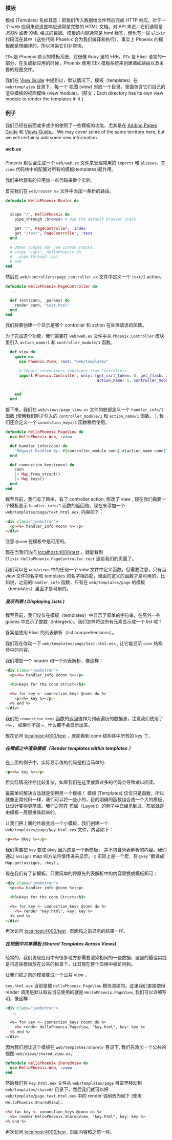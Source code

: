 ### 模板

模板 (Templats) 名如其意：即我们传入数据给文件然后完成 HTTP 响应。对于一个 web 应用来说这些响应通常是完整的 HTML 文档。对 API 来说，它们通常是 JSON 或者 XML 格式的数据。模板的内容通常是 html 标签，但也有一些 `Elixir` 代码混在其中（这些代码 Phoenix 会为我们编译和执行）。事实上 Phoenix 的模板都是预编译的，所以渲染它们非常快。

`EEx` 是 Phoenix 默认的模板系统，它很像 Ruby 里的 ERB。`EEx` 是 Elixir 语言的一部分，在生成新应用的时候，Phoenix 使用 EEx 模板系统来创建诸如路由以及主要的视图文件。

我们在 [View Guide](http://www.phoenixframework.org/docs/views) 中提到过，默认情况下，模板（templates）在 `web/templates` 目录下，每一个 视图 (view) 对应一个目录，里面包含它们自己的渲染模板的视图模块 (view module)。(原文：Each directory has its own view module to render the templates in it.)


### 例子

我们已经在前面或多或少的使用了一些模板的功能，尤其是在 [Adding Pages Guide](http://www.phoenixframework.org/docs/adding-pages) 和 [Views Guide](http://www.phoenixframework.org/docs/views)。 We may cover some of the same territory here, but we will certainly add some new information.


##### web.ex

Phoenix 默认会生成一个 `web/web.ex` 文件来管理常用的 `imports` 和 `aliases`。在 `view` 代码快中的配置对所有的模板(templates)起作用。

我们来给现有的应用加一点代码来做个实验。

首先我们在 `web/router.ex` 文件中添加一条新的路由。

```elixir
defmodule HelloPhoenix.Router do
  ...

  scope "/", HelloPhoenix do
    pipe_through :browser # Use the default browser stack

    get "/", PageController, :index
    get "/test", PageController, :test
  end

  # Other scopes may use custom stacks.
  # scope "/api", HelloPhoenix do
  #   pipe_through :api
  # end
end
```

然后在 `web/controllers/page_controller.ex` 文件中定义一个 `text/2` action。


```elixir
defmodule HelloPhoenix.PageController do
  ...

  def test(conn, _params) do
    render conn, "test.html"
  end
end
```

我们将要创建一个显示是哪个 controller 和 action 在处理请求的函数。

为了完成这个功能，我们需要在 `web/web.ex` 文件中从 `Phoenix.Controller` 模块里引入 `action_name/1` 和 `controller_module/1` 函数。


```elixir
  def view do
    quote do
      use Phoenix.View, root: "web/templates"

      # Import convenience functions from controllers
      import Phoenix.Controller, only: [get_csrf_token: 0, get_flash: 2, view_module: 1,
                                        action_name: 1, controller_module: 1]

      ...
    end
  end
```

接下来，我们在 `web/views/page_view.ex` 文件的底部定义一个 `handler_info/1` 函数 (使用我们刚才引入的 `controller_module/1` 和 `action_name/1` 函数。 ), 我们还会定义一个 `connection_keys/1` 函数稍后使用。


```elixir
defmodule HelloPhoenix.PageView do
  use HelloPhoenix.Web, :view

  def handler_info(conn) do
    "Request Handled By: #{controller_module conn}.#{action_name conn}"
  end

  def connection_keys(conn) do
    conn
    |> Map.from_struct()
    |> Map.keys()
  end
end
```

截至目前，我们有了路由，有了 controller action, 修改了 view , 现在我们需要一个模板显示 `handler_info/1` 函数的返回值。现在来添加一个  `web/templates/page/text.html.eex`, 内容如下：

```html
<div class="jumbotron">
  <p><%= handler_info @conn %></p>
</div>
```

注意 `@conn` 在模板中是可用的。

现在当我们访问 [localhost:4000/test](http://localhost:4000/test) ，就能看到 `Elixir.HelloPhoenix.PageController.test` 返给我们的页面了。

我们可以在 `web/views` 中的任何一个 view 文件中定义函数。但需要注意，只有当 view 文件的名字和 templates 的名字相匹配，里面的定义的函数才是可用的，比如说，之前的`handler_info` 函数，只有在 `web/templates/page` 的模板（templates）里面才是可用的。


##### 显示列表 ( Displaying Lists )

截至目前，我们仅仅在模板（templates）中显示了简单的字符串，在另外一些 guides 中显示了整数（intergers）。我们怎样将这所有元素显示成一个 list 呢？

答案是使用 Elixir 的列表解析（list comprehensions）。

我们现在改动一下 `web/templates/page/test.html.eex` , 让它能显示 `conn` 结构体中的内容。

我们增加一个 header 和一个列表解析，像这样：


```html
<div class="jumbotron">
  <p><%= handler_info @conn %></p>

  <h3>Keys for the conn Struct</h3>

  <%= for key <- connection_keys @conn do %>
    <p><%= key %></p>
  <% end %>
</div>
```

我们把 `connection_keys` 函数的返回值作为列表遍历的数据源，注意我们使用了 `<%=`， 如果你不加 `=` , 什么都不会显示出来。

现在访问 [localhost:4000/test](http://localhost:4000/test) ，就能看到 conn 结构体中所有的 key 了。

#####  在模板之中渲染模板（ Render templates within templates ）

在上面的例子中，实际显示值的代码是相当简单的:

```html
<p><%= key %></p>
```

但实际情况往往比较复杂，如果我们在这里放置过多的代码会导致难以阅读。

最简单的解决方法就是使用另一个模板！ 模板 (Templates) 仅仅只是函数，所以就像正常代码一样，我们可以将一些小的，目的明确的函数组合成一个大的模板，让设计变得更简洁。我们之前在 布局（Layout）的例子中已经见到过，布局就是由模板一层层拼装起来的。

让我们把上面的片段变成一个小模板，我们创建一个 `web/templates/page/key.html.eex` 文件，内容如下：

```html
<p><%= @key %></p>
```

我们需要把  `key` 变成 `@key` 因为这是一个新模板， 并不包含列表解析的内容。我们通过 `assigns` map 的方法将值传进来显示。
`@` 实际上是一个宏，将 `@key` '翻译成' `Map.get(assigns, :key)` 。

现在我们有了新模板，只要简单的将原先列表解析中的内容替换成模板即可：

```html
<div class="jumbotron">
  <p><%= handler_info @conn %></p>

  <h3>Keys for the conn Struct</h3>

  <%= for key <- connection_keys @conn do %>
    <%= render "key.html", key: key %>
  <% end %>
</div>
```

再次访问 [localhost:4000/test](http://localhost:4000/test) . 页面和之前显示的结果一样。

##### 在视图中共享模板 (Shared Templates Across Views)

经常的，我们发现应用中有很多地方都需要渲染相同的一些数据，这里的最佳实践是将这些模板放在公共的目录下，让其能在整个应用中被访问到。

让我们把之前的模板变成一个公共 view 。

`key.html.eex` 当前是被 `HelloPhoenix.PageView` 模块渲染的。这里我们直接使用 render 调用是默认假设当前使用的就是 `HelloPhoenix.PageView`, 我们可以详细写明，像这样：


```html
<div class="jumbotron">
  ...

  <%= for key <- connection_keys @conn do %>
    <%= render HelloPhoenix.PageView, "key.html", key: key %>
  <% end %>
</div>
```

因为我们想让这个模板在 `web/templates/shared/` 目录下, 我们先添加一个公共的视图 `web/views/shared_view.ex`。

```elixir
defmodule HelloPhoenix.SharedView do
  use HelloPhoenix.Web, :view
end
```
然后我们将 `key.html.eex` 文件从 `web/templates/page` 目录里移动到 `web/templates/shared/` 目录下，然后我们就可以把  `web/template/page.text.html.eex` 中的 render 调用改为如下 (使用 `HelloPhoenix.SharedView`)：

```html
<%= for key <- connection_keys @conn do %>
  <%= render HelloPhoenix.SharedView, "key.html", key: key %>
<% end %>
```
再次访问 [localhost:4000/test](http://localhost:4000/test) , 页面内容和之前一样。


